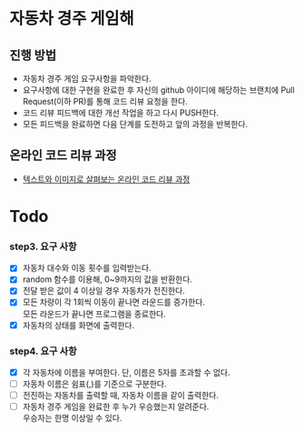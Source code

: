 # 자동차 경주 게임해
## 진행 방법
* 자동차 경주 게임 요구사항을 파악한다.
* 요구사항에 대한 구현을 완료한 후 자신의 github 아이디에 해당하는 브랜치에 Pull Request(이하 PR)를 통해 코드 리뷰 요청을 한다.
* 코드 리뷰 피드백에 대한 개선 작업을 하고 다시 PUSH한다.
* 모든 피드백을 완료하면 다음 단계를 도전하고 앞의 과정을 반복한다.

## 온라인 코드 리뷰 과정
* [텍스트와 이미지로 살펴보는 온라인 코드 리뷰 과정](https://github.com/next-step/nextstep-docs/tree/master/codereview)


# Todo
### step3. 요구 사항
-[x] 자동차 대수와 이동 횟수를 입력받는다.
-[x] random 함수를 이용해, 0~9까지의 값을 반환한다.
-[x] 전달 받은 값이 4 이상일 경우 자동차가 전진한다.
-[x] 모든 차량이 각 1회씩 이동이 끝나면 라운드를 증가한다.  
    모든 라운드가 끝나면 프로그램을 종료한다.
-[x] 자동차의 상태를 화면에 출력한다.

### step4. 요구 사항

-[x] 각 자동차에 이름을 부여한다. 단, 이름은 5자를 초과할 수 없다.
-[ ] 자동차 이름은 쉼표(,)를 기준으로 구분한다.
-[ ] 전진하는 자동차를 출력할 때, 자동차 이름을 같이 출력한다.
-[ ] 자동차 경주 게임을 완료한 후 누가 우승했는지 알려준다. <br>우승자는 한명 이상일 수 있다.
